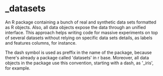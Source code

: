 # _datasets
An R package containing a bunch of real and synthetic data sets formatted as R objects. Also, all data objects expose the data through an unified interface. This approach helps writing code for massive experiments on top of several datasets without relying on specific data sets details, as labels and features columns, for instance.

The dash symbol is used as preffix in the name of the package, because there's already a package called 'datasets' in r base. Moreover, all data objects in the package use this convention, starting with a dash, as '_iris', for example.

